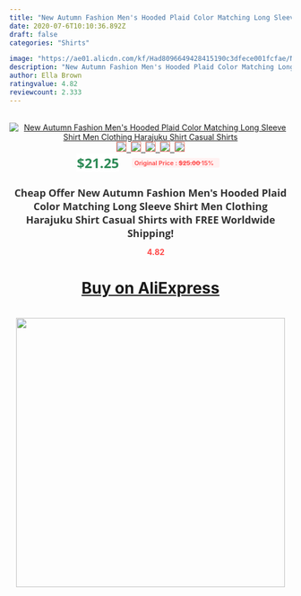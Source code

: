 ```yaml
---
title: "New Autumn Fashion Men's Hooded Plaid Color Matching Long Sleeve Shirt  Men Clothing  Harajuku Shirt  Casual Shirts"
date: 2020-07-6T10:10:36.892Z
draft: false
categories: "Shirts"

image: "https://ae01.alicdn.com/kf/Had8096649428415190c3dfece001fcfae/New-Autumn-Fashion-Men-s-Hooded-Plaid-Color-Matching-Long-Sleeve-Shirt-Men-Clothing-Harajuku-Shirt.jpg"
description: "New Autumn Fashion Men's Hooded Plaid Color Matching Long Sleeve Shirt  Men Clothing  Harajuku Shirt  Casual Shirts"
author: Ella Brown
ratingvalue: 4.82
reviewcount: 2.333
---
```

<br>
<div style="text-align: center;">
<a href="https://s.click.aliexpress.com/e/_97sG8l" target="_blank" rel="nofollow noopener noreferrer"><img alt="New Autumn Fashion Men's Hooded Plaid Color Matching Long Sleeve Shirt  Men Clothing  Harajuku Shirt  Casual Shirts" class="magnifier-image" src="https://ae01.alicdn.com/kf/Had8096649428415190c3dfece001fcfae/New-Autumn-Fashion-Men-s-Hooded-Plaid-Color-Matching-Long-Sleeve-Shirt-Men-Clothing-Harajuku-Shirt.jpg_640x640.jpg">
<br>
<img style="border:1px solid salmon" src="https://ae01.alicdn.com/kf/Had8096649428415190c3dfece001fcfae/New-Autumn-Fashion-Men-s-Hooded-Plaid-Color-Matching-Long-Sleeve-Shirt-Men-Clothing-Harajuku-Shirt.jpg_120x120.jpg">&nbsp;&nbsp;<img style="border:1px solid salmon" src="https://ae01.alicdn.com/kf/Hb99b421e08db439aa4c327fe9a8d96dc2/New-Autumn-Fashion-Men-s-Hooded-Plaid-Color-Matching-Long-Sleeve-Shirt-Men-Clothing-Harajuku-Shirt.jpg_120x120.jpg">&nbsp;&nbsp;<img style="border:1px solid salmon" src="https://ae01.alicdn.com/kf/H15db6883c5c047d5aafbd082b02de74ep/New-Autumn-Fashion-Men-s-Hooded-Plaid-Color-Matching-Long-Sleeve-Shirt-Men-Clothing-Harajuku-Shirt.jpg_120x120.jpg">&nbsp;&nbsp;<img style="border:1px solid salmon" src="https://ae01.alicdn.com/kf/H897ffd10e1a84f1fac2b4b22ff4590dfX/New-Autumn-Fashion-Men-s-Hooded-Plaid-Color-Matching-Long-Sleeve-Shirt-Men-Clothing-Harajuku-Shirt.jpg_120x120.jpg">&nbsp;&nbsp;<img style="border:1px solid salmon" src="https://ae01.alicdn.com/kf/H105aeab67d944330a17aae4e007d4484F/New-Autumn-Fashion-Men-s-Hooded-Plaid-Color-Matching-Long-Sleeve-Shirt-Men-Clothing-Harajuku-Shirt.jpg_120x120.jpg"></a></div><br0>
<div style="text-align: center;"><span style="background-color: white; border: 0px; box-sizing: border-box; color: seagreen; display: inline-block; font-family: &quot;open sans&quot; , &quot;arial&quot; , &quot;helvetica&quot; , sans-serif , &quot;heiti&quot;; font-size: 24px; font-stretch: inherit; font-weight: 700; line-height: inherit; margin: 0px 10px 0px 0px; padding: 0px; vertical-align: middle;">$21.25 </span>
<span style="background: rgb(255 , 241 , 241); border-radius: 3px; border: 0px; box-sizing: border-box; color: #ff4747; display: inline-block; font-family: inherit; font-size: 12px; font-stretch: inherit; font-style: inherit; font-variant: inherit; font-weight: 600; line-height: inherit; margin: 0px; padding: 2px 5px; transform: scale(0.9); vertical-align: middle;">Original Price : <b style="text-decoration: line-through;">$25.00 </b> 15%&nbsp;&nbsp;</span></div>
<h1 style="color: #333333; display: inline-block; font-family: &quot;open sans&quot; , &quot;arial&quot; , &quot;helvetica&quot; , sans-serif , &quot;heiti&quot;; font-size: 18px; font-stretch: inherit; font-weight: 700; text-align: center;">Cheap Offer New Autumn Fashion Men's Hooded Plaid Color Matching Long Sleeve Shirt  Men Clothing  Harajuku Shirt  Casual Shirts with FREE Worldwide Shipping!</h1>
<div style="color: #ff4747; text-align: center;">
<img src="https://4.bp.blogspot.com/-M0ZcTcb-5uY/XleCXlxnR4I/AAAAAAAAAEc/OrjgMkXV1oMQFaCRZj5HQwOCBcu3w1FegCPcBGAYYCw/s1600/star.png" style="height: 15px;">&nbsp;<b>4.82</b></div>
<div class="button_cont" align="center"><a class="buynow_a" href="https://s.click.aliexpress.com/e/_97sG8l" target="_blank" rel="nofollow noopener noreferrer"><H1>Buy on AliExpress</H1></a></div><br>
<div class="separator" style="clear: both; text-align: center;">
<img src="https://lh3.googleusercontent.com/-pTy5HemUv9M/XlePHvY0dAI/AAAAAAAAAE4/0nX5iRUoIWY8eMW9Dpxeirr157OZliDIgCLcBGAsYHQ/s1600/badge.gif" width="480">
</div>
